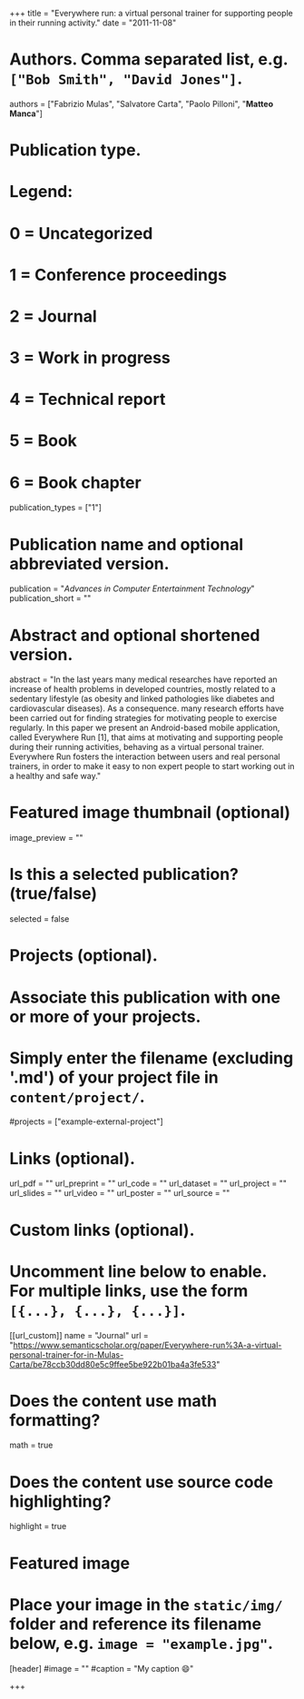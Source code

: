 +++
title = "Everywhere run: a virtual personal trainer for supporting people in their running activity."
date = "2011-11-08"

# Authors. Comma separated list, e.g. `["Bob Smith", "David Jones"]`.

authors = ["Fabrizio Mulas", "Salvatore Carta", "Paolo Pilloni", "**Matteo Manca**"]


# Publication type.
# Legend:
# 0 = Uncategorized
# 1 = Conference proceedings
# 2 = Journal
# 3 = Work in progress
# 4 = Technical report
# 5 = Book
# 6 = Book chapter
publication_types = ["1"]

# Publication name and optional abbreviated version.
publication = "*Advances in Computer Entertainment Technology*"
publication_short = ""


# Abstract and optional shortened version.
abstract = "In the last years many medical researches have reported an increase of health problems in developed countries, mostly related to a sedentary lifestyle (as obesity and linked pathologies like diabetes and cardiovascular diseases). As a consequence. many research efforts have been carried out for finding strategies for motivating people to exercise regularly. In this paper we present an Android-based mobile application, called Everywhere Run [1], that aims at motivating and supporting people during their running activities, behaving as a virtual personal trainer. Everywhere Run fosters the interaction between users and real personal trainers, in order to make it easy to non expert people to start working out in a healthy and safe way."

# Featured image thumbnail (optional)
image_preview = ""

# Is this a selected publication? (true/false)
selected = false

# Projects (optional).
#   Associate this publication with one or more of your projects.
#   Simply enter the filename (excluding '.md') of your project file in `content/project/`.
#projects = ["example-external-project"]

# Links (optional).
url_pdf = ""
url_preprint = ""
url_code = ""
url_dataset = ""
url_project = ""
url_slides = ""
url_video = ""
url_poster = ""
url_source = ""

# Custom links (optional).
#   Uncomment line below to enable. For multiple links, use the form `[{...}, {...}, {...}]`.
[[url_custom]]
name = "Journal"
url = "https://www.semanticscholar.org/paper/Everywhere-run%3A-a-virtual-personal-trainer-for-in-Mulas-Carta/be78ccb30dd80e5c9ffee5be922b01ba4a3fe533"

# Does the content use math formatting?
math = true

# Does the content use source code highlighting?
highlight = true
  
# Featured image
# Place your image in the `static/img/` folder and reference its filename below, e.g. `image = "example.jpg"`.
[header]
#image = ""
#caption = "My caption :smile:"

+++


